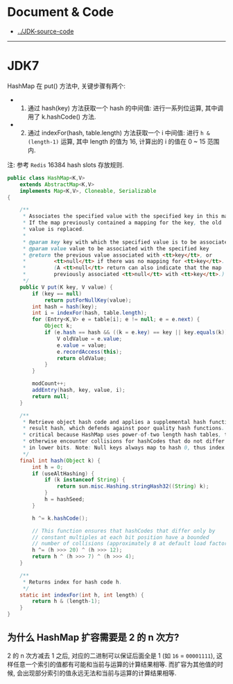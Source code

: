 
# Document & Code

- [../JDK-source-code](https://github.com/zozospider/note/blob/master/Java/JDK/JDK-source-code.md)

---

# JDK7

HashMap 在 put() 方法中, 关键步骤有两个:

- 1. 通过 hash(key) 方法获取一个 hash 的中间值: 进行一系列位运算, 其中调用了 k.hashCode() 方法.
- 2. 通过 indexFor(hash, table.length) 方法获取一个 i 中间值: 进行 `h & (length-1)` 运算, 其中 length 的值为 16, 计算出的 i 的值在 0 ~ 15 范围内.

注: 参考 `Redis` 16384 hash slots 存放规则.

```java
public class HashMap<K,V>
    extends AbstractMap<K,V>
    implements Map<K,V>, Cloneable, Serializable
{

    /**
     * Associates the specified value with the specified key in this map.
     * If the map previously contained a mapping for the key, the old
     * value is replaced.
     *
     * @param key key with which the specified value is to be associated
     * @param value value to be associated with the specified key
     * @return the previous value associated with <tt>key</tt>, or
     *         <tt>null</tt> if there was no mapping for <tt>key</tt>.
     *         (A <tt>null</tt> return can also indicate that the map
     *         previously associated <tt>null</tt> with <tt>key</tt>.)
     */
    public V put(K key, V value) {
        if (key == null)
            return putForNullKey(value);
        int hash = hash(key);
        int i = indexFor(hash, table.length);
        for (Entry<K,V> e = table[i]; e != null; e = e.next) {
            Object k;
            if (e.hash == hash && ((k = e.key) == key || key.equals(k))) {
                V oldValue = e.value;
                e.value = value;
                e.recordAccess(this);
                return oldValue;
            }
        }

        modCount++;
        addEntry(hash, key, value, i);
        return null;
    }

    /**
     * Retrieve object hash code and applies a supplemental hash function to the
     * result hash, which defends against poor quality hash functions.  This is
     * critical because HashMap uses power-of-two length hash tables, that
     * otherwise encounter collisions for hashCodes that do not differ
     * in lower bits. Note: Null keys always map to hash 0, thus index 0.
     */
    final int hash(Object k) {
        int h = 0;
        if (useAltHashing) {
            if (k instanceof String) {
                return sun.misc.Hashing.stringHash32((String) k);
            }
            h = hashSeed;
        }

        h ^= k.hashCode();

        // This function ensures that hashCodes that differ only by
        // constant multiples at each bit position have a bounded
        // number of collisions (approximately 8 at default load factor).
        h ^= (h >>> 20) ^ (h >>> 12);
        return h ^ (h >>> 7) ^ (h >>> 4);
    }

    /**
     * Returns index for hash code h.
     */
    static int indexFor(int h, int length) {
        return h & (length-1);
    }
}
```

## 为什么 HashMap 扩容需要是 2 的 n 次方?

2 的 n 次方减去 1 之后, 对应的二进制可以保证后面全是 1 (如 `16` = `00001111`), 这样任意一个索引的值都有可能和当前与运算的计算结果相等. 而扩容为其他值的时候, 会出现部分索引的值永远无法和当前与运算的计算结果相等.
